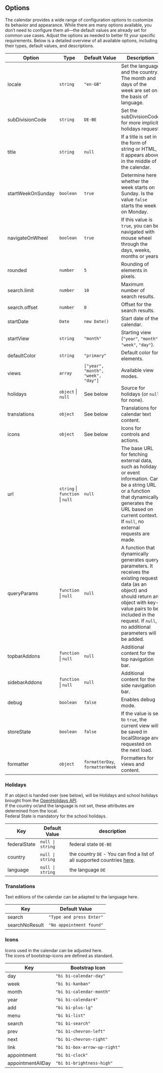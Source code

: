 ## Options

The calendar provides a wide range of configuration options to customize its behavior and appearance. While there are
many options available, you don’t need to configure them all—the default values are already set for common use cases.
Adjust the options as needed to better fit your specific requirements. Below is a detailed overview of all
available options, including their types, default values, and descriptions.

| **Option**        | **Type**                         | **Default Value**                  | **Description**                                                                                                                                                                                                                                 |
|-------------------|----------------------------------|------------------------------------|-------------------------------------------------------------------------------------------------------------------------------------------------------------------------------------------------------------------------------------------------|
| locale            | `string`                         | `"en-GB"`                          | Set the language and the country. The month and days of the week are set on the basis of language.                                                                                                                                              |
| subDivisionCode   | `string`                         | `DE-BE`                            | Set the subDivisionCode for more implicit holidays request
| title             | `string`                         | `null`                             | If a title is set in the form of string or HTML, it appears above in the middle of the calendar.                                                                                                                                                |
| startWeekOnSunday | `boolean`                        | `true`                             | Determine here whether the week starts on Sunday. Is the value `false` starts the week on Monday.                                                                                                                                               |
| navigateOnWheel   | `boolean`                        | `true`                             | If this value is `true`, you can be navigated with mouse wheel through the days, weeks, months or years.                                                                                                                                        |
| rounded           | `number`                         | `5`                                | Rounding of elements in pixels.                                                                                                                                                                                                                 |
| search.limit      | `number`                         | `10`                               | Maximum number of search results.                                                                                                                                                                                                               |
| search.offset     | `number`                         | `0`                                | Offset for the search results.                                                                                                                                                                                                                  |
| startDate         | `Date`                           | `new Date()`                       | Start date of the calendar.                                                                                                                                                                                                                     |
| startView         | `string`                         | `"month"`                          | Starting view (`"year"`, `"month"`, `"week"`, `"day"`).                                                                                                                                                                                         |
| defaultColor      | `string`                         | `"primary"`                        | Default color for elements.                                                                                                                                                                                                                     |
| views             | `array`                          | `["year", "month", "week", "day"]` | Available view modes.                                                                                                                                                                                                                           |
| holidays          | `object` \| `null`               | See below                          | Source for holidays (or `null` for none).                                                                                                                                                                                                       |
| translations      | `object`                         | See below                          | Translations for calendar text content.                                                                                                                                                                                                         |
| icons             | `object`                         | See below                          | Icons for controls and actions.                                                                                                                                                                                                                 |
| url               | `string` \| `function` \| `null` | `null`                             | The base URL for fetching external data, such as holiday or event information. Can be a string URL or a function that dynamically generates the URL based on current context. If `null`, no external requests are made.                         |
| queryParams       | `function` \| `null`             | `null`                             | A function that dynamically generates query parameters. It receives the existing request data (as an object) and should return an object with key-value pairs to be included in the request. If `null`, no additional parameters will be added. |
| topbarAddons      | `function` \| `null`             | `null`                             | Additional content for the top navigation bar.                                                                                                                                                                                                  |
| sidebarAddons     | `function` \| `null`             | `null`                             | Additional content for the side navigation bar.                                                                                                                                                                                                 |
| debug             | `boolean`                        | `false`                            | Enables debug mode.                                                                                                                                                                                                                             |
| storeState        | `boolean`                        | `false`                            | If the value is set to `true`, the current view will be saved in localStorage and requested on the next load.                                                                                                                                   |
| formatter         | `object`                         | `formatterDay`, `formatterWeek`    | Formatters for views and content.                                                                                                                                                                                                               |

### Holidays

If an object is handed over (see below), will be
Holidays and school holidays brought from the [OpenHolidays API](https://www.openholidaysapi.org/en/).   
If the country or/and the language is not set, these attributes are determined from the local.  
Federal State is mandatory for the school holidays.

| **Key**      | **Default Value** | description                                                                                                            |
|--------------|-------------------|------------------------------------------------------------------------------------------------------------------------|
| federalState | `null \| string`  | federal state `DE-BE`                                                                                                  |
| country      | `null \| string`  | the country `DE` - You can find a list of all supported countries [here](https://www.openholidaysapi.org/en/sources/). |
| language     | `null \| string`  | the language `DE`                                                                                                      |

### Translations

Text editions of the calendar can be adapted to the language here.

| **Key**        | **Default Value**        |
|----------------|--------------------------|
| search         | `"Type and press Enter"` |
| searchNoResult | `"No appointment found"` |

### Icons

Icons used in the calendar can be adjusted here.  
The icons of bootstrap-icons are defined as standard.

| **Key**           | **Bootstrap Icon**           |
|-------------------|------------------------------|
| day               | `"bi bi-calendar-day"`       |
| week              | `"bi bi-kanban"`             |
| month             | `"bi bi-calendar-month"`     |
| year              | `"bi bi-calendar4"`          |
| add               | `"bi bi-plus-lg"`            |
| menu              | `"bi bi-list"`               |
| search            | `"bi bi-search"`             |
| prev              | `"bi bi-chevron-left"`       |
| next              | `"bi bi-chevron-right"`      |
| link              | `"bi bi-box-arrow-up-right"` |
| appointment       | `"bi bi-clock"`              |
| appointmentAllDay | `"bi bi-brightness-high"`    |
